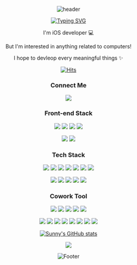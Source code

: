 
<div align="center">

![header](https://capsule-render.vercel.app/api?type=waving&color=gradient&customColorList=0,2,2,5,30&height=300&section=header&fontAlign=50&fontSize=56&fontColor=ffffff&animation=fadeIn)

[![Typing SVG](https://readme-typing-svg.demolab.com?font=Lobster&pause=1000&color=000000&center=true&vCenter=true&width=435&lines=Hi%2C+there.+I'm+sunny.+)](https://git.io/typing-svg)


I'm iOS developer 💻    

But I'm interested in anything related to computers!
  
I hope to devleop every meaningful things ✨ 

[![Hits](https://hits.seeyoufarm.com/api/count/incr/badge.svg?url=https%3A%2F%2Fgithub.com%2Fsunny5875%2F&count_bg=%23BE6CE3&title_bg=%23555555&icon=&icon_color=%23E7E7E7&title=hits&edge_flat=false)](https://hits.seeyoufarm.com)
  
 

### Connect Me
  <a href="sunny5875@hanyang.ac.kr" target="_blank"><img src="https://img.shields.io/badge/Gmail-000000?style=flat-square&logo=Gmail&logoColor=white"/></a>
 

 
   
### Front-end Stack

<img src="https://img.shields.io/badge/iOS-000000?style=flat-square&logo=iOS&logoColor=white"/></a>
<img src="https://img.shields.io/badge/Xcode-000000?style=flat-square&logo=Xcode&logoColor=blue"/></a>
<img src="https://img.shields.io/badge/Swift-000000?style=flat-square&logo=Swift&logoColor=red"/></a>
<img src="https://img.shields.io/badge/ReactiveX-000000?style=flat-square&logo=ReactiveX&logoColor=purple"/></a>

<img src="https://img.shields.io/badge/Android-000000?style=flat-square&logo=Android&logoColor=green"/></a>
<img src="https://img.shields.io/badge/Kotlin-000000?style=flat-square&logo=Kotlin&logoColor=purple"/></a>

 

### Tech Stack
<img src="https://img.shields.io/badge/Python-000000?style=flat-square&logo=Python&logoColor=blue"/></a>
<img src="https://img.shields.io/badge/C++-000000?style=flat-square&logo=C%2B%2B&logoColor=yellow"/></a>
<img src="https://img.shields.io/badge/C-000000?style=flat-square&logo=C&logoColor=yellow"/></a>
<img src="https://img.shields.io/badge/Java-000000?style=flat-square&logo=Java&logoColor=orange"/></a>
<img src="https://img.shields.io/badge/Node.js-000000?style=flat-square&logo=Node.js&logoColor=green"/></a>
<img src="https://img.shields.io/badge/React-000000?style=flat-square&logo=React&logoColor=white"/></a>
<img src="https://img.shields.io/badge/ML-000000?style=flat-square&logo=ML&logoColor=white"/></a>

<img src="https://img.shields.io/badge/Mysql-000000?style=flat-square&logo=Mysql&logoColor=blue"/></a>
<img src="https://img.shields.io/badge/Firebase-000000?style=flat-square&logo=firebase&logoColor=red"/>
<img src="https://img.shields.io/badge/Realm-000000?style=flat-square&logo=Realm&logoColor=purple"/></a>
<img src="https://img.shields.io/badge/GraphQL-000000?style=flat-square&logo=GraphQL&logoColor=white"/></a>
<img src="https://img.shields.io/badge/Express-000000?style=flat-square&logo=Express&logoColor=white"/></a>




### Cowork Tool
<img src="https://img.shields.io/badge/GitHub-000000?style=flat-square&logo=GitHub&logoColor=white"/></a>
<img src="https://img.shields.io/badge/Git-000000?style=flat-square&logo=Git&logoColor=orange"/></a>
<img src="https://img.shields.io/badge/GitLab-000000?style=flat-square&logo=GitLab&logoColor=white"/></a>
<img src="https://img.shields.io/badge/Bitbucket-000000?style=flat-square&logo=Bitbucket&logoColor=blue"/></a>
<img src="https://img.shields.io/badge/Postman-000000?style=flat-square&logo=Postman&logoColor=orange"/></a>

<img src="https://img.shields.io/badge/Jira-000000?style=flat-square&logo=Jira&logoColor=blue"/></a>
<img src="https://img.shields.io/badge/Confluence-000000?style=flat-square&logo=Confluence&logoColor=blue"/></a>
<img src="https://img.shields.io/badge/Notion-000000?style=flat-square&logo=Notion&logoColor=white"/></a>
<img src="https://img.shields.io/badge/Slack-000000?style=flat-square&logo=Slack&logoColor=yellow"/></a>
<img src="https://img.shields.io/badge/Figma-000000?style=flat-square&logo=Figma&logoColor=white"/></a>
<img src="https://img.shields.io/badge/Gather-000000?style=flat-square&logo=GatherTown&logoColor=white"/></a>
<img src="https://img.shields.io/badge/Discord-000000?style=flat-square&logo=Discord&logoColor=white"/></a>
<img src="https://img.shields.io/badge/Kakaowork-000000?style=flat-square&logo=Kakaowork&logoColor=white"/></a>





[![Sunny's GitHub stats](https://github-readme-stats.vercel.app/api?username=sunny5875)](https://github.com/sunny5875/github-readme-stats)


![](https://github-profile-summary-cards.vercel.app/api/cards/profile-details?username=sunny5875)


![Footer](https://capsule-render.vercel.app/api?type=waving&color=gradient&customColorList=0,2,2,5,30&height=200&section=footer)
</div>
